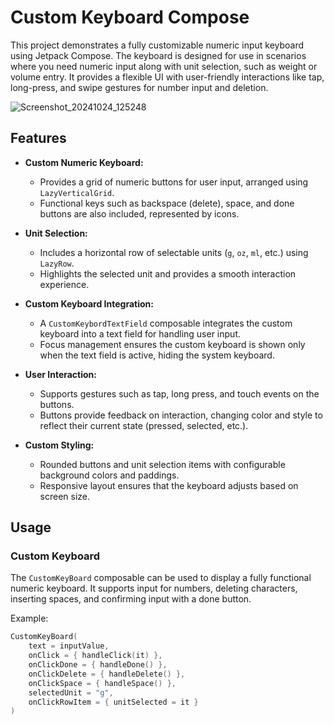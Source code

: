 # Custom Keyboard Compose

This project demonstrates a fully customizable numeric input keyboard using Jetpack Compose. The keyboard is designed for use in scenarios where you need numeric input along with unit selection, such as weight or volume entry. It provides a flexible UI with user-friendly interactions like tap, long-press, and swipe gestures for number input and deletion.

![Screenshot_20241024_125248](https://github.com/user-attachments/assets/da08b376-952a-4621-85c3-5c175ba869d2)


## Features

- **Custom Numeric Keyboard:**
  - Provides a grid of numeric buttons for user input, arranged using `LazyVerticalGrid`.
  - Functional keys such as backspace (delete), space, and done buttons are also included, represented by icons.
  
- **Unit Selection:**
  - Includes a horizontal row of selectable units (`g`, `oz`, `ml`, etc.) using `LazyRow`.
  - Highlights the selected unit and provides a smooth interaction experience.

- **Custom Keyboard Integration:**
  - A `CustomKeybordTextField` composable integrates the custom keyboard into a text field for handling user input.
  - Focus management ensures the custom keyboard is shown only when the text field is active, hiding the system keyboard.

- **User Interaction:**
  - Supports gestures such as tap, long press, and touch events on the buttons.
  - Buttons provide feedback on interaction, changing color and style to reflect their current state (pressed, selected, etc.).
  
- **Custom Styling:**
  - Rounded buttons and unit selection items with configurable background colors and paddings.
  - Responsive layout ensures that the keyboard adjusts based on screen size.

## Usage

### Custom Keyboard

The `CustomKeyBoard` composable can be used to display a fully functional numeric keyboard. It supports input for numbers, deleting characters, inserting spaces, and confirming input with a done button.

Example:
```kotlin
CustomKeyBoard(
    text = inputValue, 
    onClick = { handleClick(it) }, 
    onClickDone = { handleDone() }, 
    onClickDelete = { handleDelete() }, 
    onClickSpace = { handleSpace() },
    selectedUnit = "g",
    onClickRowItem = { unitSelected = it }
)

